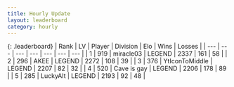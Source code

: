 ```yaml
---
title: Hourly Update
layout: leaderboard
category: hourly
---
```


{: .leaderboard}
| Rank | LV | Player | Division | Elo | Wins | Losses |
| --- | --- | --- | --- | --- | --- | --- |
| <span data-change="0">1</span> | 919 | <span title="ID: 416373">miracle03</span> | LEGEND | <span data-change="0">2337</span> | <span data-change="0">161</span> | <span data-change="0">58</span> |
| <span data-change="0">2</span> | 296 | <span title="ID: 455100">AKEE</span> | LEGEND | <span data-change="15">2272</span> | <span data-change="4">108</span> | <span data-change="0">39</span> |
| <span data-change="0">3</span> | 376 | <span title="ID: 108623">YtIconToMiddle</span> | LEGEND | <span data-change="0">2207</span> | <span data-change="0">82</span> | <span data-change="0">32</span> |
| <span data-change="0">4</span> | 520 | <span title="ID: 382502">Cave is gay</span> | LEGEND | <span data-change="0">2206</span> | <span data-change="0">178</span> | <span data-change="0">89</span> |
| <span data-change="0">5</span> | 285 | <span title="ID: 512212">LuckyAlt</span> | LEGEND | <span data-change="0">2193</span> | <span data-change="0">92</span> | <span data-change="0">48</span> |